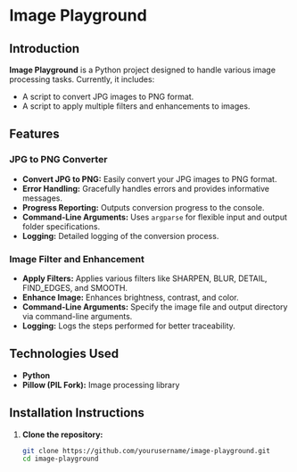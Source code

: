 # Image Playground

## Introduction
**Image Playground** is a Python project designed to handle various image processing tasks. Currently, it includes:
- A script to convert JPG images to PNG format.
- A script to apply multiple filters and enhancements to images.

## Features
### JPG to PNG Converter
- **Convert JPG to PNG:** Easily convert your JPG images to PNG format.
- **Error Handling:** Gracefully handles errors and provides informative messages.
- **Progress Reporting:** Outputs conversion progress to the console.
- **Command-Line Arguments:** Uses `argparse` for flexible input and output folder specifications.
- **Logging:** Detailed logging of the conversion process.

### Image Filter and Enhancement
- **Apply Filters:** Applies various filters like SHARPEN, BLUR, DETAIL, FIND_EDGES, and SMOOTH.
- **Enhance Image:** Enhances brightness, contrast, and color.
- **Command-Line Arguments:** Specify the image file and output directory via command-line arguments.
- **Logging:** Logs the steps performed for better traceability.

## Technologies Used
- **Python**
- **Pillow (PIL Fork):** Image processing library

## Installation Instructions
1. **Clone the repository:**
   ```sh
   git clone https://github.com/yourusername/image-playground.git
   cd image-playground
